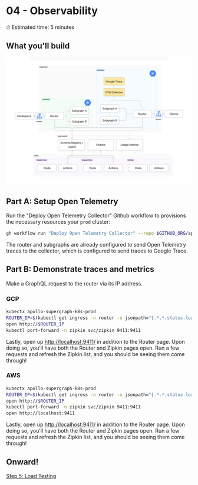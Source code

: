 # 04 - Observability

⏱ Estimated time: 5 minutes

## What you'll build

![Architecture diagram of the supergraph](04-diagram-fj.png)

## Part A: Setup Open Telemetry

Run the "Deploy Open Telemetry Collector" Github workflow to provisions the necessary resources your `prod` cluster:

```sh
gh workflow run "Deploy Open Telemetry Collector" --repo $GITHUB_ORG/apollo-supergraph-k8s-infra
```

The router and subgraphs are already configured to send Open Telemetry traces to the collector, which is configured to send traces to Google Trace.

## Part B: Demonstrate traces and metrics

Make a GraphQL request to the router via its IP address. 

### GCP

```sh
kubectx apollo-supergraph-k8s-prod
ROUTER_IP=$(kubectl get ingress -n router -o jsonpath="{.*.*.status.loadBalancer.ingress.*.ip}")
open http://$ROUTER_IP
kubectl port-forward -n zipkin svc/zipkin 9411:9411
```

Lastly, open up [http://localhost:9411/](http://localhost:9411/) in addition to the Router page. Upon doing so, you'll have both the Router and Zipkin pages open. Run a few requests and refresh the Zipkin list, and you should be seeing them come through! 

### AWS

```sh
kubectx apollo-supergraph-k8s-prod
ROUTER_IP=$(kubectl get ingress -n router -o jsonpath="{.*.*.status.loadBalancer.ingress.*.hostname}")
open http://$ROUTER_IP
kubectl port-forward -n zipkin svc/zipkin 9411:9411
open http://localhost:9411
```

Lastly, open up [http://localhost:9411/](http://localhost:9411/) in addition to the Router page. Upon doing so, you'll have both the Router and Zipkin pages open. Run a few requests and refresh the Zipkin list, and you should be seeing them come through! 

## Onward!

[Step 5: Load Testing](../05-load-testing/)
